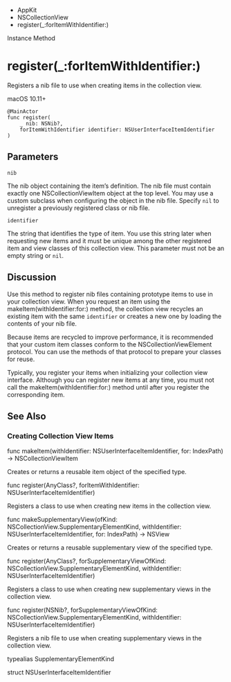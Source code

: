 

- AppKit
- NSCollectionView
-  register(\_:forItemWithIdentifier:) 

Instance Method

# register(\_:forItemWithIdentifier:)

Registers a nib file to use when creating items in the collection view.

macOS 10.11+

``` source
@MainActor
func register(
    _ nib: NSNib?,
    forItemWithIdentifier identifier: NSUserInterfaceItemIdentifier
)
```

## Parameters 

`nib`  

The nib object containing the item’s definition. The nib file must contain exactly one NSCollectionViewItem object at the top level. You may use a custom subclass when configuring the object in the nib file. Specify `nil` to unregister a previously registered class or nib file.

`identifier`  

The string that identifies the type of item. You use this string later when requesting new items and it must be unique among the other registered item and view classes of this collection view. This parameter must not be an empty string or `nil`.

## Discussion

Use this method to register nib files containing prototype items to use in your collection view. When you request an item using the makeItem(withIdentifier:for:) method, the collection view recycles an existing item with the same `identifier` or creates a new one by loading the contents of your nib file.

Because items are recycled to improve performance, it is recommended that your custom item classes conform to the NSCollectionViewElement protocol. You can use the methods of that protocol to prepare your classes for reuse.

Typically, you register your items when initializing your collection view interface. Although you can register new items at any time, you must not call the makeItem(withIdentifier:for:) method until after you register the corresponding item.

## See Also

### Creating Collection View Items

func makeItem(withIdentifier: NSUserInterfaceItemIdentifier, for: IndexPath) -> NSCollectionViewItem

Creates or returns a reusable item object of the specified type.

func register(AnyClass?, forItemWithIdentifier: NSUserInterfaceItemIdentifier)

Registers a class to use when creating new items in the collection view.

func makeSupplementaryView(ofKind: NSCollectionView.SupplementaryElementKind, withIdentifier: NSUserInterfaceItemIdentifier, for: IndexPath) -> NSView

Creates or returns a reusable supplementary view of the specified type.

func register(AnyClass?, forSupplementaryViewOfKind: NSCollectionView.SupplementaryElementKind, withIdentifier: NSUserInterfaceItemIdentifier)

Registers a class to use when creating new supplementary views in the collection view.

func register(NSNib?, forSupplementaryViewOfKind: NSCollectionView.SupplementaryElementKind, withIdentifier: NSUserInterfaceItemIdentifier)

Registers a nib file to use when creating supplementary views in the collection view.

typealias SupplementaryElementKind

struct NSUserInterfaceItemIdentifier

